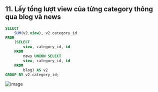 ## 11. Lấy tổng lượt view của từng category thông qua blog và news
```sql
SELECT 
    SUM(v2.view), v2.category_id
FROM
    (SELECT 
        view, category_id, id
    FROM
        news UNION SELECT 
        view, category_id, id
    FROM
        blog) AS v2
GROUP BY v2.category_id;
```
![image](https://user-images.githubusercontent.com/40168893/42308584-37d5f8e8-8060-11e8-8b56-7417bb428098.png)
